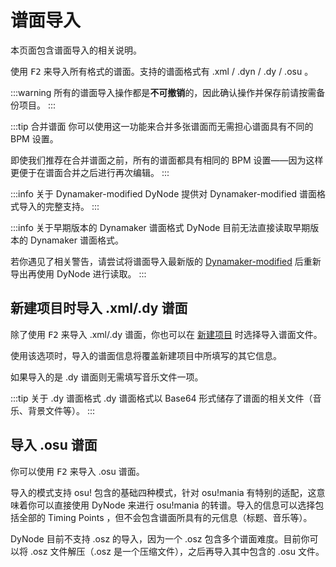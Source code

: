 # 谱面导入

本页面包含谱面导入的相关说明。

使用 <kbd>F2</kbd> 来导入所有格式的谱面。支持的谱面格式有 .xml / .dyn / .dy / .osu 。

:::warning
所有的谱面导入操作都是**不可撤销**的，因此确认操作并保存前请按需备份项目。
:::

:::tip 合并谱面
你可以使用这一功能来合并多张谱面而无需担心谱面具有不同的 BPM 设置。

即使我们推荐在合并谱面之前，所有的谱面都具有相同的 BPM 设置——因为这样更便于在谱面合并之后进行再次编辑。
:::

:::info 关于 Dynamaker-modified
DyNode 提供对 Dynamaker-modified 谱面格式导入的完整支持。
:::

:::info 关于早期版本的 Dynamaker 谱面格式
DyNode 目前无法直接读取早期版本的 Dynamaker 谱面格式。

若你遇见了相关警告，请尝试将谱面导入最新版的 [Dynamaker-modified](https://github.com/jmakxd/dynamaker-modified) 后重新导出再使用 DyNode 进行读取。
:::

## 新建项目时导入 .xml/.dy 谱面

除了使用 <kbd>F2</kbd> 来导入 .xml/.dy 谱面，你也可以在 [新建项目](/guide/project.html#新建项目) 时选择导入谱面文件。

使用该选项时，导入的谱面信息将覆盖新建项目中所填写的其它信息。

如果导入的是 .dy 谱面则无需填写音乐文件一项。

:::tip 关于 .dy 谱面格式
.dy 谱面格式以 Base64 形式储存了谱面的相关文件（音乐、背景文件等）。
:::

## 导入 .osu 谱面

你可以使用 <kbd>F2</kbd> 来导入 .osu 谱面。

导入的模式支持 osu! 包含的基础四种模式，针对 osu!mania 有特别的适配，这意味着你可以直接使用 DyNode 来进行 osu!mania 的转谱。导入的信息可以选择包括全部的 Timing Points ，但不会包含谱面所具有的元信息（标题、音乐等）。

DyNode 目前不支持 .osz 的导入，因为一个 .osz 包含多个谱面难度。目前你可以将 .osz 文件解压（.osz 是一个压缩文件），之后再导入其中包含的 .osu 文件。
